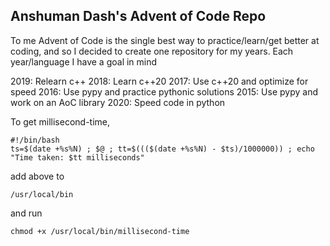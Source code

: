 ## Anshuman Dash's Advent of Code Repo
To me Advent of Code is the single best way to practice/learn/get better at coding, and so I decided to create one repository for my years.
Each year/language I have a goal in mind

2019: Relearn c++
2018: Learn c++20
2017: Use c++20 and optimize for speed
2016: Use pypy and practice pythonic solutions
2015: Use pypy and work on an AoC library
2020: Speed code in python


To get millisecond-time,

```
#!/bin/bash
ts=$(date +%s%N) ; $@ ; tt=$((($(date +%s%N) - $ts)/1000000)) ; echo "Time taken: $tt milliseconds"
```

add above to 
```
/usr/local/bin
```
and run
```
chmod +x /usr/local/bin/millisecond-time
```